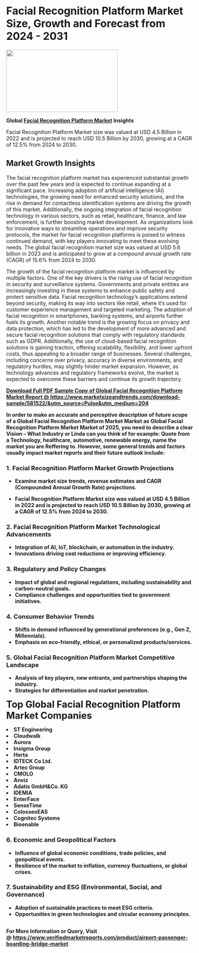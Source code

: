 <H1>Facial Recognition Platform Market Size, Growth and Forecast from 2024 - 2031</H1><img class="aligncenter size-medium wp-image-584254" src="https://thirdeyenews.in/wp-content/uploads/2024/09/Global-Market-Research-300x168.jpeg" alt="" width="300" height="168" /><p><strong>Global&nbsp;<a href="https://www.marketsizeandtrends.com/download-sample/581522/&amp;utm_source=Pulse&amp;utm_medium=204">Facial Recognition Platform Market</a> Insights</strong></p><p>Facial Recognition Platform Market size was valued at USD 4.5 Billion in 2022 and is projected to reach USD 10.5 Billion by 2030, growing at a CAGR of 12.5% from 2024 to 2030.</p><p><h2>Market Growth Insights</h2> <p>The facial recognition platform market has experienced substantial growth over the past few years and is expected to continue expanding at a significant pace. Increasing adoption of artificial intelligence (AI) technologies, the growing need for enhanced security solutions, and the rise in demand for contactless identification systems are driving the growth of this market. Additionally, the ongoing integration of facial recognition technology in various sectors, such as retail, healthcare, finance, and law enforcement, is further boosting market development. As organizations look for innovative ways to streamline operations and improve security protocols, the market for facial recognition platforms is poised to witness continued demand, with key players innovating to meet these evolving needs. The global facial recognition market size was valued at USD 5.6 billion in 2023 and is anticipated to grow at a compound annual growth rate (CAGR) of 15.6% from 2024 to 2030.</p> <p><strong><a href="#"></a></strong></p> <p>The growth of the facial recognition platform market is influenced by multiple factors. One of the key drivers is the rising use of facial recognition in security and surveillance systems. Governments and private entities are increasingly investing in these systems to enhance public safety and protect sensitive data. Facial recognition technology’s applications extend beyond security, making its way into sectors like retail, where it’s used for customer experience management and targeted marketing. The adoption of facial recognition in smartphones, banking systems, and airports further fuels its growth. Another notable trend is the growing focus on privacy and data protection, which has led to the development of more advanced and secure facial recognition solutions that comply with regulatory standards such as GDPR. Additionally, the use of cloud-based facial recognition solutions is gaining traction, offering scalability, flexibility, and lower upfront costs, thus appealing to a broader range of businesses. Several challenges, including concerns over privacy, accuracy in diverse environments, and regulatory hurdles, may slightly hinder market expansion. However, as technology advances and regulatory frameworks evolve, the market is expected to overcome these barriers and continue its growth trajectory. <p><strong><a href="#"></p><p><span class=""><strong>Download Full PDF Sample Copy of Global Facial Recognition Platform Market Report</strong> @ <a href="https://www.marketsizeandtrends.com/download-sample/581522/&amp;utm_source=Pulse&amp;utm_medium=204" target="_blank">https://www.marketsizeandtrends.com/download-sample/581522/&amp;utm_source=Pulse&amp;utm_medium=204</a></span></p><p>In order to make an accurate and perceptive description of future scope of a Global&nbsp;Facial Recognition Platform Market Market as Global&nbsp;Facial Recognition Platform Market Market of 2025, you need to describe a clear Vision &ndash; What Industry or Linda can you think of for example: Quote from a Technology, healthcare, automotive, renewable energy, name the market you are Reffering to. However, some general trends and factors usually impact market reports and their future outlook include:</p><h3>1.&nbsp;<strong>Facial Recognition Platform Market Growth Projections</strong></h3><ul><li>Examine market size trends, revenue estimates and CAGR (Compounded Annual Growth Rate) projections.</li><li><p>Facial Recognition Platform Market size was valued at USD 4.5 Billion in 2022 and is projected to reach USD 10.5 Billion by 2030, growing at a CAGR of 12.5% from 2024 to 2030.</p></li></ul><h3>2.&nbsp;<strong>Facial Recognition Platform Market Technological Advancements</strong></h3><ul><li>Integration of AI, IoT, blockchain, or automation in the industry.</li><li>Innovations driving cost reductions or improving efficiency.</li></ul><h3>3.&nbsp;<strong>Regulatory and Policy Changes</strong></h3><ul><li>Impact of global and regional regulations, including sustainability and carbon-neutral goals.</li><li>Compliance challenges and opportunities tied to government initiatives.</li></ul><h3>4.&nbsp;<strong>Consumer Behavior Trends</strong></h3><ul><li>Shifts in demand influenced by generational preferences (e.g., Gen Z, Millennials).</li><li>Emphasis on eco-friendly, ethical, or personalized products/services.</li></ul><h3>5.&nbsp;<strong>Global Facial Recognition Platform Market Competitive Landscape</strong></h3><ul><li>Analysis of key players, new entrants, and partnerships shaping the industry.</li><li>Strategies for differentiation and market penetration.</li></ul><p data-pm-slice="1 1 []"><span style="color: inherit; font-family: inherit; font-size: 25px;">Top Global Facial Recognition Platform Market Companies</span></p><div class="" data-test-id=""><p><li>ST Engineering</li><li> Cloudwalk</li><li> Aurora</li><li> Insigma Group</li><li> Herta</li><li> IDTECK Co Ltd.</li><li> Artec Group</li><li> CMOLO</li><li> Anviz</li><li> Adatis GmbH&Co. KG</li><li> IDEMIA</li><li> EnterFace</li><li> SenseTime</li><li> ColosseoEAS</li><li> Cognitec Systems</li><li> Bioenable</li></p></div><h3>6.&nbsp;<strong>Economic and Geopolitical Factors</strong></h3><ul><li>Influence of global economic conditions, trade policies, and geopolitical events.</li><li>Resilience of the market to inflation, currency fluctuations, or global crises.</li></ul><h3>7.&nbsp;<strong>Sustainability and ESG (Environmental, Social, and Governance)</strong></h3><ul><li>Adoption of sustainable practices to meet ESG criteria.</li><li>Opportunities in green technologies and circular economy principles.</li></ul><h2><strong style="font-size: 14px;">For More Information or Query, Visit @&nbsp;</strong><a style="background-color: #ffffff; font-size: 14px;" href="https://www.marketsizeandtrends.com/report/facial-recognition-platform-market/" target="_blank">https://www.verifiedmarketreports.com/product/airport-passenger-boarding-bridge-market</a></h2>
